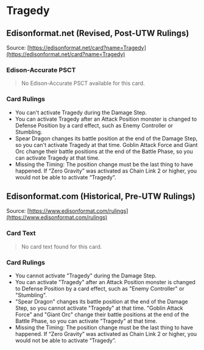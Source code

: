 # Tragedy

## Edisonformat.net (Revised, Post-UTW Rulings)

Source: [https://edisonformat.net/card?name=Tragedy](https://edisonformat.net/card?name=Tragedy)

### Edison-Accurate PSCT

> No Edison-Accurate PSCT available for this card.

### Card Rulings

*   You can't activate Tragedy during the Damage Step.
*   You can activate Tragedy after an Attack Position monster is changed to Defense Position by a card effect, such as Enemy Controller or Stumbling.
*   Spear Dragon changes its battle position at the end of the Damage Step, so you can't activate Tragedy at that time. Goblin Attack Force and Giant Orc change their battle positions at the end of the Battle Phase, so you can activate Tragedy at that time.
*   Missing the Timing: The position change must be the last thing to have happened. If “Zero Gravity” was activated as Chain Link 2 or higher, you would not be able to activate “Tragedy”.


## Edisonformat.com (Historical, Pre-UTW Rulings)

Source: [https://www.edisonformat.com/rulings](https://www.edisonformat.com/rulings)

### Card Text

> No card text found for this card.

### Card Rulings

*   You cannot activate "Tragedy" during the Damage Step.
*   You can activate "Tragedy" after an Attack Position monster is changed to Defense Position by a card effect, such as "Enemy Controller" or "Stumbling".
*   "Spear Dragon" changes its battle position at the end of the Damage Step, so you cannot activate "Tragedy" at that time. "Goblin Attack Force" and "Giant Orc" change their battle positions at the end of the Battle Phase, so you can activate "Tragedy" at that time.
*   Missing the Timing: The position change must be the last thing to have happened. If “Zero Gravity” was activated as Chain Link 2 or higher, you would not be able to activate “Tragedy”.


